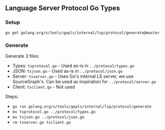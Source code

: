 ## Language Server Protocol Go Types

### Setup

`go get golang.org/x/tools/gopls/internal/lsp/protocol/generate@master`

### Generate

Generate 3 files: 
- Types: `tsprotocol.go` - Used as-is in `../protocol/types.go`
- JSON: `tsjson.go` - Used as-is in `../protocol/json.go`
- Server: `tsserver.go` - Uses Go's internal LS server, we use SourceGraph's. Can be used as inspiration for `../protocol/server.go`
- Client: `tsclient.go` - Not used

Steps:

- `go run golang.org/x/tools/gopls/internal/lsp/protocol/generate`
- `mv tsprotocol.go ../protocol/types.go`
- `mv tsjson.go ../protocol/json.go`
- `rm tsserver.go tsclient.go`
